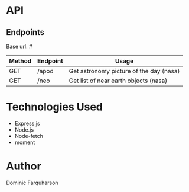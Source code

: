 # API

## Endpoints

Base url: #

| Method | Endpoint | Usage |
| --- | --- | --- |
| GET | /apod | Get astronomy picture of the day (nasa) |
| GET | /neo | Get list of near earth objects (nasa) |



# Technologies Used
- Express.js
- Node.js
- Node-fetch
- moment

# Author 
Dominic Farquharson